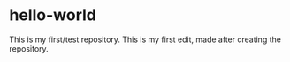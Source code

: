 # hello-world
This is my first/test repository.
This is my first edit, made after creating the repository.
